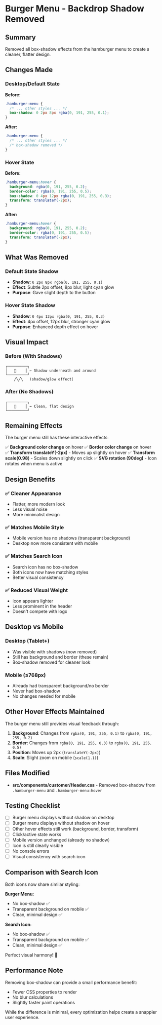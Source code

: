 # Burger Menu - Backdrop Shadow Removed

## Summary
Removed all box-shadow effects from the hamburger menu to create a cleaner, flatter design.

## Changes Made

### Desktop/Default State

**Before:**
```css
.hamburger-menu {
  /* ... other styles ... */
  box-shadow: 0 2px 8px rgba(0, 191, 255, 0.1);
}
```

**After:**
```css
.hamburger-menu {
  /* ... other styles ... */
  /* box-shadow removed */
}
```

### Hover State

**Before:**
```css
.hamburger-menu:hover {
  background: rgba(0, 191, 255, 0.2);
  border-color: rgba(0, 191, 255, 0.5);
  box-shadow: 0 4px 12px rgba(0, 191, 255, 0.3);
  transform: translateY(-2px);
}
```

**After:**
```css
.hamburger-menu:hover {
  background: rgba(0, 191, 255, 0.2);
  border-color: rgba(0, 191, 255, 0.5);
  transform: translateY(-2px);
}
```

## What Was Removed

### Default State Shadow
- **Shadow**: `0 2px 8px rgba(0, 191, 255, 0.1)`
- **Effect**: Subtle 2px offset, 8px blur, light cyan glow
- **Purpose**: Gave slight depth to the button

### Hover State Shadow
- **Shadow**: `0 4px 12px rgba(0, 191, 255, 0.3)`
- **Effect**: 4px offset, 12px blur, stronger cyan glow
- **Purpose**: Enhanced depth effect on hover

## Visual Impact

### Before (With Shadows)
```
┌─────────┐
│   🍔    │ ← Shadow underneath and around
└─────────┘
    ╱╲╱╲   (shadow/glow effect)
```

### After (No Shadows)
```
┌─────────┐
│   🍔    │ ← Clean, flat design
└─────────┘
```

## Remaining Effects

The burger menu still has these interactive effects:

✅ **Background color change** on hover
✅ **Border color change** on hover  
✅ **Transform translateY(-2px)** - Moves up slightly on hover
✅ **Transform scale(0.98)** - Scales down slightly on click
✅ **SVG rotation (90deg)** - Icon rotates when menu is active

## Design Benefits

### ✅ Cleaner Appearance
- Flatter, more modern look
- Less visual noise
- More minimalist design

### ✅ Matches Mobile Style
- Mobile version has no shadows (transparent background)
- Desktop now more consistent with mobile

### ✅ Matches Search Icon
- Search icon has no box-shadow
- Both icons now have matching styles
- Better visual consistency

### ✅ Reduced Visual Weight
- Icon appears lighter
- Less prominent in the header
- Doesn't compete with logo

## Desktop vs Mobile

### Desktop (Tablet+)
- Was visible with shadows (now removed)
- Still has background and border (these remain)
- Box-shadow removed for cleaner look

### Mobile (≤768px)
- Already had transparent background/no border
- Never had box-shadow
- No changes needed for mobile

## Other Hover Effects Maintained

The burger menu still provides visual feedback through:

1. **Background**: Changes from `rgba(0, 191, 255, 0.1)` to `rgba(0, 191, 255, 0.2)`
2. **Border**: Changes from `rgba(0, 191, 255, 0.3)` to `rgba(0, 191, 255, 0.5)`
3. **Position**: Moves up 2px (`translateY(-2px)`)
4. **Scale**: Slight zoom on mobile (`scale(1.1)`)

## Files Modified

- **src/components/customer/Header.css** - Removed box-shadow from `.hamburger-menu` and `.hamburger-menu:hover`

## Testing Checklist

- [ ] Burger menu displays without shadow on desktop
- [ ] Burger menu displays without shadow on hover
- [ ] Other hover effects still work (background, border, transform)
- [ ] Click/active state works
- [ ] Mobile version unchanged (already no shadow)
- [ ] Icon is still clearly visible
- [ ] No console errors
- [ ] Visual consistency with search icon

## Comparison with Search Icon

Both icons now share similar styling:

**Burger Menu:**
- No box-shadow ✅
- Transparent background on mobile ✅
- Clean, minimal design ✅

**Search Icon:**
- No box-shadow ✅
- Transparent background on mobile ✅
- Clean, minimal design ✅

Perfect visual harmony! 🎨

## Performance Note

Removing box-shadow can provide a small performance benefit:
- Fewer CSS properties to render
- No blur calculations
- Slightly faster paint operations

While the difference is minimal, every optimization helps create a snappier user experience.

